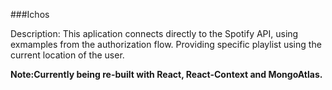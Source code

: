 ###Ichos

Description:
This aplication connects directly to the Spotify API, using exmamples from the authorization flow.
Providing specific playlist using the current location of the user.


**Note:Currently being re-built with React, React-Context and MongoAtlas.**
